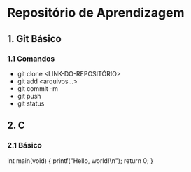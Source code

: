 # Repositório de Aprendizagem

## 1. Git Básico

### 1.1 Comandos

* git clone <LINK-DO-REPOSITÓRIO>
* git add <arquivos...>
* git commit -m
* git push
* git status

## 2. C

### 2.1 Básico
int main(void)
{
    printf("Hello, world!\n");
    return 0;
}
